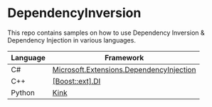 # DependencyInversion

This repo contains samples on how to use Dependency Inversion & Dependency Injection in various languages.

| Language | Framework |
|---|---|
| C# | [Microsoft.Extensions.DependencyInjection](https://github.com/dotnet/runtime/tree/main/src/libraries/Microsoft.Extensions.DependencyInjection) |
| C++ | [[Boost::ext].DI](https://github.com/boost-ext/di) |
| Python | [Kink](https://github.com/kodemore/kink) |